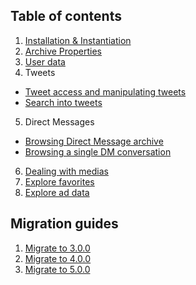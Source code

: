 ## Table of contents

1) [Installation & Instantiation](./Installation-&-Instantiation)
2) [Archive Properties](./Archive-properties)
3) [User data](./User-data)
4) Tweets
  - [Tweet access and manipulating tweets](./Tweet-access-and-manipulating-tweets)
  - [Search into tweets](./Search-into-tweets)
5) Direct Messages
  - [Browsing Direct Message archive](./Browsing-Direct-Message-archive-(conversations))
  - [Browsing a single DM conversation](./Browsing-a-single-DM-conversation)
6) [Dealing with medias](./Dealing-with-medias)
7) [Explore favorites](./Explore-favorites)
8) [Explore ad data](./Explore-ad-data)

## Migration guides
1) [Migrate to 3.0.0](./Migrate-to-3.0.0)
2) [Migrate to 4.0.0](./Migrate-to-4.0.0)
3) [Migrate to 5.0.0](./Migrate-to-5.0.0)